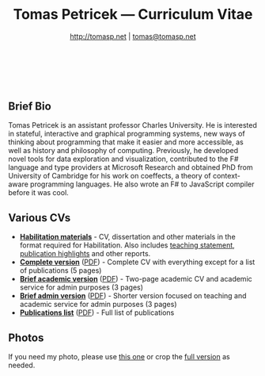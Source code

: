 <header style="padding:30px 0px 50px 0px">

# Tomas Petricek &mdash; Curriculum Vitae

http://tomasp.net | [tomas@tomasp.net](mailto:tomas@tomasp.net)

</header>
<section>

## Brief Bio

Tomas Petricek is an assistant professor Charles University. He is interested in stateful, interactive and graphical programming systems, new ways of thinking about programming that make it easier and more accessible, as well as history and philosophy of computing. Previously, he developed novel tools for data exploration and visualization, contributed to the F# language and type providers at Microsoft Research and obtained PhD from University of Cambridge for his work on coeffects, a theory of context-aware programming languages. He also wrote an F# to JavaScript compiler before it was cool.

## Various CVs

* [**Habilitation materials**](habilitation) - CV, dissertation and other materials in the
  format required for Habilitation. Also includes [teaching statement](habilitation/teaching.html),
  [publication highlights](habilitation/selected.html) and other reports.
* [**Complete version**](complete.html) ([PDF](complete.pdf))  - Complete CV with everything
  except for a list of publications (5 pages)
* [**Brief academic version**](academic.html) ([PDF](academic.pdf)) - Two-page academic CV
  and academic service for admin purposes (3 pages)
* [**Brief admin version**](admin.html) ([PDF](admin.pdf)) - Shorter version focused on teaching
  and academic service for admin purposes (3 pages)
* [**Publications list**](publications.html) ([PDF](publications.pdf)) - Full list of publications

## Photos

If you need my photo, please use [this one](photos/tomas-sq.jpg) or crop the [full version](photos/tomas-full.jpg) as needed.

</section>
